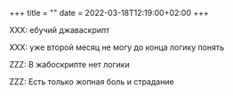 +++
title = ""
date = 2022-03-18T12:19:00+02:00
+++

XXX: ебучий джаваскрипт

XXX: уже второй месяц не могу до конца логику понять

ZZZ: В жабоскрипте нет логики

ZZZ: Есть только жопная боль и страдание


